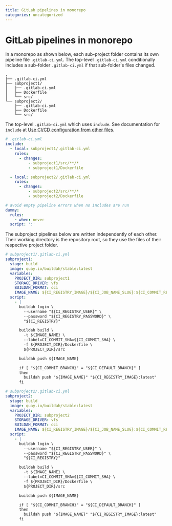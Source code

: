 ```yaml
---
title: GitLab pipelines in monorepo
categories: uncategorized
---
```


# GitLab pipelines in monorepo

In a monorepo as shown below, each sub-project folder contains its own pipeline file `.gitlab-ci.yml`. The top-level `.gitlab-ci.yml` conditionally includes a sub-folder `.gitlab-ci.yml` if that sub-folder's  files changed.

```
.
├── .gitlab-ci.yml
├── subproject1/
│   ├── .gitlab-ci.yml
│   ├── Dockerfile
│   └── src/
└── subproject2/
    ├── .gitlab-ci.yml
    ├── Dockerfile
    └── src/
```

The top-level `.gitlab-ci.yml` which uses `include`. See documentation for `include` at [Use CI/CD configuration from other files](https://docs.gitlab.com/ee/ci/yaml/includes.html).

```yaml
# .gitlab-ci.yml
include:
  - local: subproject1/.gitlab-ci.yml
    rules:
      - changes:
          - subproject1/src/**/*
          - subproject1/Dockerfile

  - local: subproject2/.gitlab-ci.yml
    rules:
      - changes:
          - subproject2/src/**/*
          - subproject2/Dockerfile

# avoid empty pipeline errors when no includes are run
dummy:
  rules:
    - when: never
  script: ':'
```

The subproject pipelines below are written independently of each other. Their working directory is the repository root, so they use the files of their respective project folder.

```yaml
# subproject1/.gitlab-ci.yml
subproject1:
  stage: build
  image: quay.io/buildah/stable:latest
  variables:
    PROJECT_DIR: subproject1
    STORAGE_DRIVER: vfs
    BUILDAH_FORMAT: oci
    IMAGE_NAME: ${CI_REGISTRY_IMAGE}/${CI_JOB_NAME_SLUG}:${CI_COMMIT_REF_SLUG}
  script:
    - |
      buildah login \
        --username "${CI_REGISTRY_USER}" \
        --password "${CI_REGISTRY_PASSWORD}" \
        "${CI_REGISTRY}"

      buildah build \
        -t ${IMAGE_NAME} \
        --label=CI_COMMIT_SHA=${CI_COMMIT_SHA} \
        -f ${PROJECT_DIR}/Dockerfile \
        ${PROJECT_DIR}/src

      buildah push ${IMAGE_NAME}

      if [ "${CI_COMMIT_BRANCH}" = "${CI_DEFAULT_BRANCH}" ]
      then
        buildah push "${IMAGE_NAME}" "${CI_REGISTRY_IMAGE}:latest"
      fi
```

```yaml
# subproject2/.gitlab-ci.yml
subproject2:
  stage: build
  image: quay.io/buildah/stable:latest
  variables:
    PROJECT_DIR: subproject2
    STORAGE_DRIVER: vfs
    BUILDAH_FORMAT: oci
    IMAGE_NAME: ${CI_REGISTRY_IMAGE}/${CI_JOB_NAME_SLUG}:${CI_COMMIT_REF_SLUG}
  script:
    - |
      buildah login \
        --username "${CI_REGISTRY_USER}" \
        --password "${CI_REGISTRY_PASSWORD}" \
        "${CI_REGISTRY}"

      buildah build \
        -t ${IMAGE_NAME} \
        --label=CI_COMMIT_SHA=${CI_COMMIT_SHA} \
        -f ${PROJECT_DIR}/Dockerfile \
        ${PROJECT_DIR}/src

      buildah push ${IMAGE_NAME}

      if [ "${CI_COMMIT_BRANCH}" = "${CI_DEFAULT_BRANCH}" ]
      then
        buildah push "${IMAGE_NAME}" "${CI_REGISTRY_IMAGE}:latest"
      fi
```
